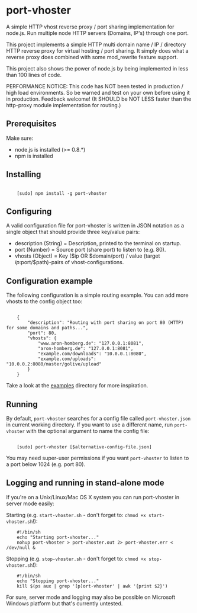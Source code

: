 port-vhoster
==========

A simple HTTP vhost reverse proxy / port sharing implementation for node.js. Run multiple node HTTP servers (Domains, IP's) through one port.

This project implements a simple HTTP multi domain name / IP / directory HTTP reverse proxy for virtual hosting / port sharing.
It simply does what a reverse proxy does combined with some mod_rewrite feature support.

This project also shows the power of node.js by being implemented in less than 100 lines of code.

PERFORMANCE NOTICE:
This code has NOT been tested in production / high load environments.
So be warned and test on your own before using it in production. Feedback welcome!
(It SHOULD be NOT LESS faster than the http-proxy module implementation for routing.)

## Prerequisites

Make sure:
- node.js is installed (>= 0.8.*)
- npm is installed

## Installing

```

    [sudo] npm install -g port-vhoster

```

## Configuring

A valid configuration file for port-vhoster is written in JSON notation as a single object that should provide
three key/value pairs:

- description (String) = Description, printed to the terminal on startup.
- port        (Number) = Source port (share port) to listen to (e.g. 80).
- vhosts      (Object) = Key ($ip OR $domain/port) / value (target $ip:$port/$path)-pairs of vhost-configurations.

## Configuration example

The following configuration is a simple routing example. You can add more vhosts to the config object too:

```

    {
        "description": "Routing with port sharing on port 80 (HTTP) for some domains and paths...",
        "port": 80,
        "vhosts": {
            "www.aron-homberg.de": "127.0.0.1:8081",
            "aron-homberg.de": "127.0.0.1:8081",
            "example.com/downloads": "10.0.0.1:8080",
            "example.com/uploads": "10.0.0.2:8080/master/golive/upload"
        }
    }

```

Take a look at the [examples](https://github.com/kyr0/port-vhoster/tree/master/examples) directory for more inspiration.

## Running

By default, ```port-vhoster``` searches for a config file called ```port-vhoster.json``` in current working directory.
If you want to use a different name, run ```port-vhoster``` with the optional argument to name the config file:

```

    [sudo] port-vhoster [$alternative-config-file.json]

```

You may need super-user permissions if you want ```port-vhoster``` to listen to a port below 1024 (e.g. port 80).

## Logging and running in stand-alone mode

If you're on a Unix/Linux/Mac OS X system you can run port-vhoster in server mode easily:

Starting (e.g. ```start-vhoster.sh``` - don't forget to: ```chmod +x start-vhoster.sh```!):

```
    #!/bin/sh
    echo "Starting port-vhoster..."
    nohup port-vhoster > port-vhoster.out 2> port-vhoster.err < /dev/null &

```

Stopping (e.g. ```stop-vhoster.sh``` - don't forget to: ```chmod +x stop-vhoster.sh```!):

```
    #!/bin/sh
    echo "Stopping port-vhoster..."
    kill $(ps aux | grep '[p]ort-vhoster' | awk '{print $2}')

```

For sure, server mode and logging may also be possible on Microsoft Windows platform but that's currently untested.